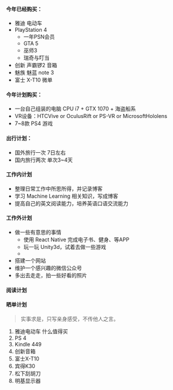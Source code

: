 
#### 今年已经购买：
- 雅迪 电动车
- PlayStation 4
    - 一年PSN会员
    - GTA 5
    - 巫师3
    - 瑞奇与叮当
- 创新 声霸锣2 音箱
- 魅族 魅蓝 note 3 
- 富士 X-T10 微单

#### 今年计划购买：
- 一台自己组装的电脑 CPU i7 + GTX 1070 + 海盗船系
- VR设备：HTCVive or OculusRift or PS-VR or MicrosoftHololens
- 7~8款 PS4 游戏

#### 出行计划：
- 国外旅行一次 7日左右
- 国内旅行两次 单次3~4天

#### 工作内计划
- 整理日常工作中所思所得，并记录博客
- 学习 Machine Learning 相关知识，写成博客
- 提高自己的英文阅读能力，培养英语口语交流能力

#### 工作外计划
- 做一些有意思的事情
    - 使用 React Native 完成电子书、健身、等APP
    - 玩一玩 Unity3d，试着去做一些游戏
    -     
- 搭建一个网站
- 维护一个感兴趣的微信公众号
- 多出去走走，拍一些好看的照片

#### 阅读计划


#### 晒单计划
> 实事求是，只写亲身感受，不传他人之言。
1. 雅迪电动车 什么值得买
2. PS 4
3. Kindle 449
4. 创新音箱
5. 富士X-T10
6. 宾得K30
7. 松下刮胡刀 
8. 明基显示器